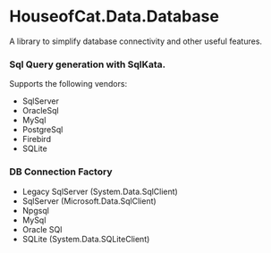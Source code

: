 # HouseofCat.Data.Database

A library to simplify database connectivity and other useful features.

### Sql Query generation with SqlKata.
Supports the following vendors:
 * SqlServer
 * OracleSql
 * MySql
 * PostgreSql
 * Firebird
 * SQLite

### DB Connection Factory
 * Legacy SqlServer (System.Data.SqlClient)
 * SqlServer (Microsoft.Data.SqlClient)
 * Npgsql
 * MySql
 * Oracle SQl
 * SQLite (System.Data.SQLiteClient)